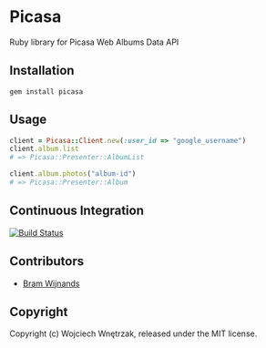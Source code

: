 # Picasa

Ruby library for Picasa Web Albums Data API

## Installation

```
gem install picasa
```

## Usage

``` ruby
client = Picasa::Client.new(:user_id => "google_username")
client.album.list
# => Picasa::Presenter::AlbumList

client.album.photos("album-id")
# => Picasa::Presenter::Album
```

## Continuous Integration
[![Build Status](https://secure.travis-ci.org/morgoth/picasa.png)](http://travis-ci.org/morgoth/picasa)

## Contributors

* [Bram Wijnands](https://github.com/BRamBoo)

## Copyright

Copyright (c) Wojciech Wnętrzak, released under the MIT license.
